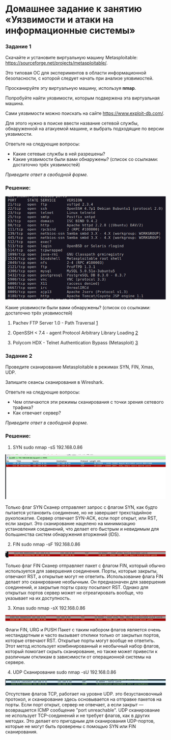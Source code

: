 # Домашнее задание к занятию «Уязвимости и атаки на информационные системы»

### Задание 1

Скачайте и установите виртуальную машину Metasploitable: https://sourceforge.net/projects/metasploitable/.

Это типовая ОС для экспериментов в области информационной безопасности, с которой следует начать при анализе уязвимостей.

Просканируйте эту виртуальную машину, используя **nmap**.

Попробуйте найти уязвимости, которым подвержена эта виртуальная машина.

Сами уязвимости можно поискать на сайте https://www.exploit-db.com/.

Для этого нужно в поиске ввести название сетевой службы, обнаруженной на атакуемой машине, и выбрать подходящие по версии уязвимости.

Ответьте на следующие вопросы:

- Какие сетевые службы в ней разрешены?
- Какие уязвимости были вами обнаружены? (список со ссылками: достаточно трёх уязвимостей)
  
*Приведите ответ в свободной форме.*  

### Решение:

![ports](image.png)

Какие уязвимости были вами обнаружены? (список со ссылками: достаточно трёх уязвимостей)

1. Pachev FTP Server 1.0 - Path Traversal
[1](https://www.exploit-db.com/exploits/47956)

2. OpenSSH < 7.4 - agent Protocol Arbitrary Library Loading
[2](https://www.exploit-db.com/exploits/40963)

3. Polycom HDX - Telnet Authentication Bypass (Metasploit)
[3](https://www.exploit-db.com/exploits/24494)

### Задание 2

Проведите сканирование Metasploitable в режимах SYN, FIN, Xmas, UDP.

Запишите сеансы сканирования в Wireshark.

Ответьте на следующие вопросы:

- Чем отличаются эти режимы сканирования с точки зрения сетевого трафика?
- Как отвечает сервер?

*Приведите ответ в свободной форме.*

### Решение:

1. SYN
sudo nmap -sS 192.168.0.86

![syn](image-1.png)

Только флаг SYN
Сканер отправляет запрос с флагом SYN, как будто пытается установить соединение, но не завершает трехстадийное рукопожатие. Сервер отвечает SYN-ACK, если порт открыт, или RST, если закрыт.
Это сканирование нацелено на минимизацию установления соединений, что делает его быстрым и невидимым для большинства систем обнаружения вторжений (IDS).

2. FIN
sudo nmap -sF 192.168.0.86

![FIN](image-2.png)

Только флаг FIN
Сканер отправляет пакет с флагом FIN, который обычно используется для завершения соединения. Порты, которые закрыты, отвечают RST, а открытые могут не ответить.
Использование флага FIN делает это сканирование необычным. Он предназначен для завершения соединений, и закрытые порты сразу посылают RST. Однако для открытых портов сервер может не отреагировать вообще, что указывает на их доступность.

3. Xmas
sudo nmap -sX 192.168.0.86

![Xmas](image-3.png)

Флаги FIN, URG и PUSH
Пакет с таким набором флагов является очень нестандартным и часто вызывает отклики только от закрытых портов, которые отвечают RST. Открытые порты могут вообще не ответить.
Этот метод использует комбинированный и необычный набор флагов, который помогает скрыть сканирование, но также может привести к различным откликам в зависимости от операционной системы на сервере.

4. UDP Сканирование
sudo nmap -sU 192.168.0.86

![UDP](image-4.png)

Отсутствие флагов TCP, работает на уровне UDP.
это безустановочный протокол, и сканирование здесь основывается на отправке пакетов на порты. Если порт открыт, сервер не отвечает, а если закрыт — возвращается ICMP сообщение "port unreachable".
UDP сканирование не использует TCP-соединений и не требует флагов, как в других методах. Это делает его пригодным для сканирования UDP-портов, которые не могут быть проверены с помощью SYN или FIN сканирования.